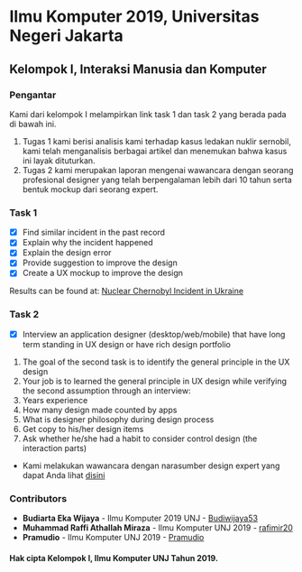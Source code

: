 # Ilmu Komputer 2019, Universitas Negeri Jakarta
## Kelompok I, Interaksi Manusia dan Komputer

### Pengantar
Kami dari kelompok I melampirkan link task 1 dan task 2 yang berada pada di bawah ini.
1. Tugas 1 kami berisi analisis kami terhadap kasus ledakan nuklir sernobil, kami telah menganalisis berbagai artikel dan menemukan bahwa kasus ini layak dituturkan. 
2. Tugas 2 kami merupakan laporan mengenai wawancara dengan seorang profesional designer yang telah berpengalaman lebih dari 10 tahun serta bentuk mockup dari seorang expert.

### Task 1
- [x] Find similar incident in the past record
- [x] Explain why the incident happened
- [x] Explain the design error
- [x] Provide suggestion to improve the design
- [x] Create a UX mockup to improve the design

Results can be found at: [Nuclear Chernobyl Incident in Ukraine](https://github.com/rafimir20/kelompok-I-hci/tree/Task-1)


### Task 2
- [x] Interview an application designer (desktop/web/mobile) that have long term standing in UX design or have rich design portfolio
1. The goal of the second task is to identify the general principle in the UX design
2. Your job is to learned the general principle in UX design while verifying the second assumption through an interview:
  1. Years experience
  2. How many design made counted by apps
  3. What is designer philosophy during design process
  4. Get copy to his/her design items
  5. Ask whether he/she had a habit to consider control design (the interaction parts)

* Kami melakukan wawancara dengan narasumber design expert yang dapat Anda lihat [disini](https://github.com/rafimir20/kelompok-I-hci/tree/Task-2)

### Contributors
* **Budiarta Eka Wijaya** - Ilmu Komputer 2019 UNJ - [Budiwijaya53](https://github.com/Budiwijaya53)
* **Muhammad Raffi Athallah Miraza** - Ilmu Komputer UNJ 2019 - [rafimir20](https://github.com/rafimir20)
* **Pramudio** - Ilmu Komputer UNJ 2019 - [Pramudio](https://github.com/Pramudio-Ilkom)

#### Hak cipta Kelompok I, Ilmu Komputer UNJ Tahun 2019.

